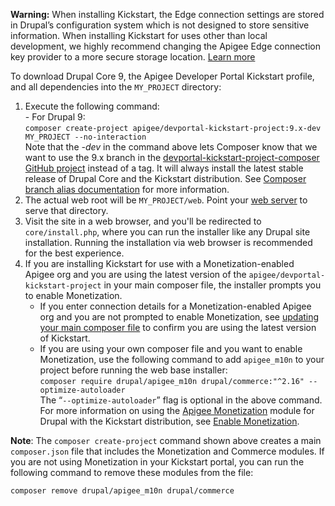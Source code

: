 **Warning:** When installing Kickstart, the Edge connection settings are stored in Drupal’s configuration system which is not designed to store sensitive information. When installing Kickstart for uses other than local development, we highly recommend changing the Apigee Edge connection key provider to a more secure storage location. [Learn more](https://www.drupal.org/docs/8/modules/apigee-developer-portal-kickstart/apigee-kickstart-faqs#s-during-installation-a-warning-is-displayed-that-the-apigee-edge-connection-key-provider-is-not-considered-secure-what-should-i-do)

To download Drupal Core 9, the Apigee Developer Portal Kickstart profile, and all dependencies into the `MY_PROJECT` directory:

1. Execute the following command:  
\- For Drupal 9:  
`composer create-project apigee/devportal-kickstart-project:9.x-dev MY_PROJECT --no-interaction`  
Note that the _\-dev_ in the command above lets Composer know that we want to use the 9.x branch in the [devportal-kickstart-project-composer GitHub project](https://github.com/apigee/devportal-kickstart-project-composer) instead of a tag. It will always install the latest stable release of Drupal Core and the Kickstart distribution. See [Composer branch alias documentation](https://getcomposer.org/doc/articles/aliases.md#branch-alias) for more information.
2. The actual web root will be `MY_PROJECT/web`. Point your [web server](https://www.drupal.org/docs/develop/local-server-setup) to serve that directory.
3. Visit the site in a web browser, and you'll be redirected to `core/install.php`, where you can run the installer like any Drupal site installation. Running the installation via web browser is recommended for the best experience.
4. If you are installing Kickstart for use with a Monetization-enabled Apigee org and you are using the latest version of the `apigee/devportal-kickstart-project` in your main composer file, the installer prompts you to enable Monetization.  
   * If you enter connection details for a Monetization-enabled Apigee org and you are not prompted to enable Monetization, see [updating your main composer file](//www.drupal.org/docs/8/modules/apigee-developer-portal-kickstart/get-started-with-kickstart#s-updating-your-main-composer-file-to-use-drupalrecommended-project) to confirm you are using the latest version of Kickstart.  
   * If you are using your own composer file and you want to enable Monetization, use the following command to add `apigee_m10n` to your project before running the web base installer:  
   `composer require drupal/apigee_m10n drupal/commerce:"^2.16" --optimize-autoloader`  
   The “`--optimize-autoloader`” flag is optional in the above command.  
For more information on using the [Apigee Monetization](https://www.drupal.org/project/apigee%5Fm10n) module for Drupal with the Kickstart distribution, see [Enable Monetization](https://www.drupal.org/docs/8/modules/apigee-developer-portal-kickstart/enable-monetization).

**Note**: The `composer create-project` command shown above creates a main `composer.json` file that includes the Monetization and Commerce modules. If you are not using Monetization in your Kickstart portal, you can run the following command to remove these modules from the file:

`composer remove drupal/apigee_m10n drupal/commerce`